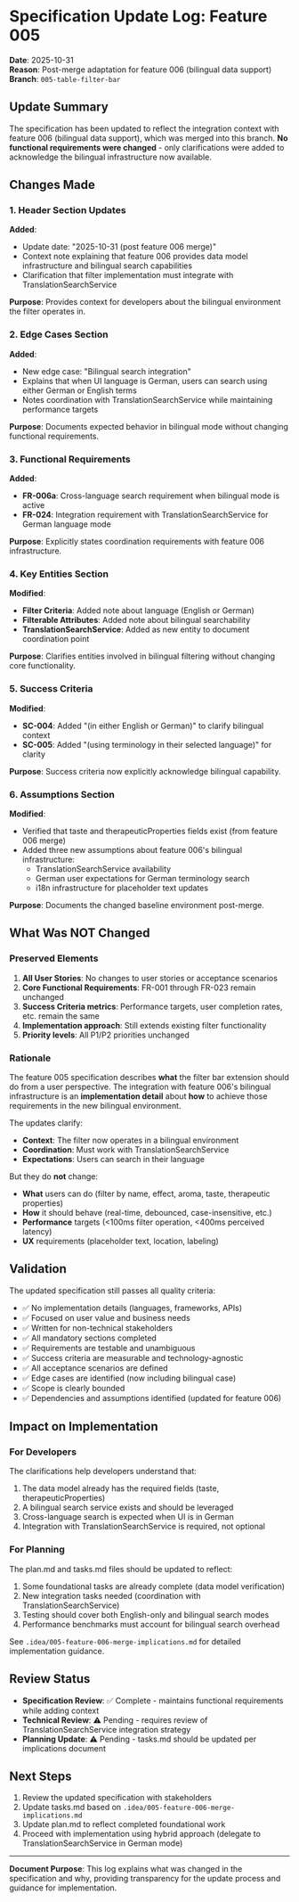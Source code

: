 # Specification Update Log: Feature 005

**Date**: 2025-10-31  
**Reason**: Post-merge adaptation for feature 006 (bilingual data support)  
**Branch**: `005-table-filter-bar`

## Update Summary

The specification has been updated to reflect the integration context with feature 006 (bilingual
data support), which was merged into this branch. **No functional requirements were changed** - only
clarifications were added to acknowledge the bilingual infrastructure now available.

## Changes Made

### 1. Header Section Updates

**Added**:

- Update date: "2025-10-31 (post feature 006 merge)"
- Context note explaining that feature 006 provides data model infrastructure and bilingual search
  capabilities
- Clarification that filter implementation must integrate with TranslationSearchService

**Purpose**: Provides context for developers about the bilingual environment the filter operates in.

### 2. Edge Cases Section

**Added**:

- New edge case: "Bilingual search integration"
- Explains that when UI language is German, users can search using either German or English terms
- Notes coordination with TranslationSearchService while maintaining performance targets

**Purpose**: Documents expected behavior in bilingual mode without changing functional requirements.

### 3. Functional Requirements

**Added**:

- **FR-006a**: Cross-language search requirement when bilingual mode is active
- **FR-024**: Integration requirement with TranslationSearchService for German language mode

**Purpose**: Explicitly states coordination requirements with feature 006 infrastructure.

### 4. Key Entities Section

**Modified**:

- **Filter Criteria**: Added note about language (English or German)
- **Filterable Attributes**: Added note about bilingual searchability
- **TranslationSearchService**: Added as new entity to document coordination point

**Purpose**: Clarifies entities involved in bilingual filtering without changing core functionality.

### 5. Success Criteria

**Modified**:

- **SC-004**: Added "(in either English or German)" to clarify bilingual context
- **SC-005**: Added "(using terminology in their selected language)" for clarity

**Purpose**: Success criteria now explicitly acknowledge bilingual capability.

### 6. Assumptions Section

**Modified**:

- Verified that taste and therapeuticProperties fields exist (from feature 006 merge)
- Added three new assumptions about feature 006's bilingual infrastructure:
  - TranslationSearchService availability
  - German user expectations for German terminology search
  - i18n infrastructure for placeholder text updates

**Purpose**: Documents the changed baseline environment post-merge.

## What Was NOT Changed

### Preserved Elements

1. **All User Stories**: No changes to user stories or acceptance scenarios
2. **Core Functional Requirements**: FR-001 through FR-023 remain unchanged
3. **Success Criteria metrics**: Performance targets, user completion rates, etc. remain the same
4. **Implementation approach**: Still extends existing filter functionality
5. **Priority levels**: All P1/P2 priorities unchanged

### Rationale

The feature 005 specification describes **what** the filter bar extension should do from a user
perspective. The integration with feature 006's bilingual infrastructure is an **implementation
detail** about **how** to achieve those requirements in the new bilingual environment.

The updates clarify:

- **Context**: The filter now operates in a bilingual environment
- **Coordination**: Must work with TranslationSearchService
- **Expectations**: Users can search in their language

But they do **not** change:

- **What** users can do (filter by name, effect, aroma, taste, therapeutic properties)
- **How** it should behave (real-time, debounced, case-insensitive, etc.)
- **Performance** targets (<100ms filter operation, <400ms perceived latency)
- **UX** requirements (placeholder text, location, labeling)

## Validation

The updated specification still passes all quality criteria:

- ✅ No implementation details (languages, frameworks, APIs)
- ✅ Focused on user value and business needs
- ✅ Written for non-technical stakeholders
- ✅ All mandatory sections completed
- ✅ Requirements are testable and unambiguous
- ✅ Success criteria are measurable and technology-agnostic
- ✅ All acceptance scenarios are defined
- ✅ Edge cases are identified (now including bilingual case)
- ✅ Scope is clearly bounded
- ✅ Dependencies and assumptions identified (updated for feature 006)

## Impact on Implementation

### For Developers

The clarifications help developers understand that:

1. The data model already has the required fields (taste, therapeuticProperties)
2. A bilingual search service exists and should be leveraged
3. Cross-language search is expected when UI is in German
4. Integration with TranslationSearchService is required, not optional

### For Planning

The plan.md and tasks.md files should be updated to reflect:

1. Some foundational tasks are already complete (data model verification)
2. New integration tasks needed (coordination with TranslationSearchService)
3. Testing should cover both English-only and bilingual search modes
4. Performance benchmarks must account for bilingual search overhead

See `.idea/005-feature-006-merge-implications.md` for detailed implementation guidance.

## Review Status

- **Specification Review**: ✅ Complete - maintains functional requirements while adding context
- **Technical Review**: ⚠️ Pending - requires review of TranslationSearchService integration
  strategy
- **Planning Update**: ⚠️ Pending - tasks.md should be updated per implications document

## Next Steps

1. Review the updated specification with stakeholders
2. Update tasks.md based on `.idea/005-feature-006-merge-implications.md`
3. Update plan.md to reflect completed foundational work
4. Proceed with implementation using hybrid approach (delegate to TranslationSearchService in German
   mode)

---

**Document Purpose**: This log explains what was changed in the specification and why, providing
transparency for the update process and guidance for implementation.

